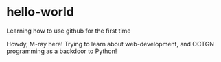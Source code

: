 # hello-world
Learning how to use github for the first time

Howdy, M-ray here! Trying to learn about web-development, and OCTGN programming as a backdoor to Python!
